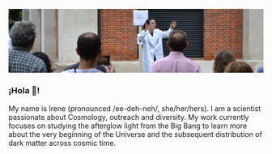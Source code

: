 ![photo of me speaking at outreach event Soapbox Science Spain 2023](banner.jpeg)


### ¡Hola 👋!

<!--
**iabrilcabezas/iabrilcabezas** is a ✨ _special_ ✨ repository because its `README.md` (this file) appears on your GitHub profile.

Here are some ideas to get you started:

- 🔭 I’m currently working on ...
- 🌱 I’m currently learning ...
- 👯 I’m looking to collaborate on ...
- 🤔 I’m looking for help with ...
- 💬 Ask me about ...
- 📫 How to reach me: ...
- 😄 Pronouns: ...
- ⚡ Fun fact: ...
-->

My name is Irene (pronounced /ee-deh-neh/, she/her/hers). I am a scientist passionate about Cosmology, outreach and diversity. My work currently focuses on studying the afterglow light from the Big Bang to learn more about the very beginning of the Universe and the subsequent distribution of dark matter across cosmic time.
